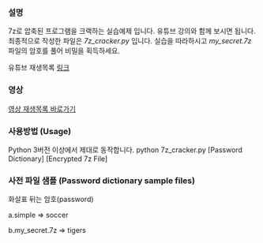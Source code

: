 ### 설명
7z로 압축된 프로그램을 크랙하는 실습예제 입니다.
유튜브 강의와 함께 보시면 됩니다.
최종적으로 작성한 파일은 *7z_cracker.py* 입니다.
실습을 따라하시고 *my_secret.7z* 파일의 암호를 풀어 비밀을 획득하세요.

유튜브 재생목록 [링크](https://www.youtube.com/playlist?list=PLa6DXUYWgfJZQwbQu0GJEtB8CFtjknwuv&fbclid=IwAR06e2S6vpPHQ5xG9XVqJNhVhQJStFJMc0jixjLhWjpRtSywN-kTNCPnAE0)

### 영상
[영상 재생목록 바로가기](https://www.youtube.com/playlist?list=PLa6DXUYWgfJZQwbQu0GJEtB8CFtjknwuv)


### 사용방법 (Usage)
Python 3버전 이상에서 제대로 동작합니다.
python 7z_cracker.py [Password Dictionary] [Encrypted 7z File]


### 사전 파일 샘플 (Password dictionary sample files)
화살표 뒤는 암호(password)

a.simple => soccer

b.my_secret.7z => tigers
